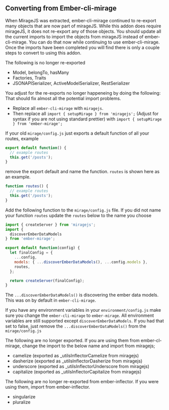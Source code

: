 ## Converting from Ember-cli-mirage

When MirageJS was extracted, ember-cli-mirage continued to re-export many objects that are now part of mirageJS. While this
addon does require mirageJS, it does not re-export any of those objects. You should update all the current imports to import
the objects from mirageJS instead of ember-cli-mirage. You can do that now while continuing to use ember-cli-mirage. Once
the imports have been completed you will find there is only a couple steps to convert to using this addon.

The following is no longer re-exported
* Model, belongTo, hasMany
* Factories, Traits
* JSONAPISerializer, ActiveModelSerializer, RestSerializer


You adjust for the re-exports no longer happeneing by doing the following: That should fix almost all the potential import problems.
* Replace all `ember-cli-mirage` with `miragejs`.
* Then replace all `import { setupMirage } from 'miragejs';` (Adjust for syntax if you are not using standard prettier) 
with `import { setupMirage } from 'ember-mirage';`

If your old `mirage/config.js` just exports a default function of all your routes, example

```js
export default function() {
  // example routes
  this.get('/posts');
}
```

remove the export default and name the function. `routes` is shown here as an example. 
```js
function routes() {
  // example routes
  this.get('/posts');
}
```

Add the following function to the `mirage/config.js` file. If you did not name your function `routes` 
update the `routes` below to the name you choose
```js
import { createServer } from 'miragejs';
import {
  discoverEmberDataModels
} from 'ember-mirage';

export default function(config) {
  let finalConfig = {
    ...config,
    models: { ...discoverEmberDataModels(), ...config.models },
    routes,
  };

  return createServer(finalConfig);
}
```

The `...discoverEmberDataModels()` is discovering the ember data models. This was on by default in `ember-cli-mirage`.

If you have any environment variables in your `environment/config.js` make sure you change the `ember-cli-mirage` 
to `ember-mirage`. All environment variables are still supported except `discoverEmberDataModels`. 
If you had that set to false, just remove the `...discoverEmberDataModels()` from the `mirage/config.js` 




The following are no longer exported. If you are using them from ember-cl-mirage, change the import to the below 
name and import from miragejs;
* camelize (exported as _utilsInflectorCamelize from miragejs)
* dasherize (exported as _utilsInflectorDasherize from miragejs)
* underscore (exported as _utilsInflectorUnderscore from miragejs)
* capitalize (exported as _utilsInflectorCapitalize from miragejs)

The following are no longer re-exported from ember-inflector. If you were using them, import from ember-inflector.
* singularize
* pluralize
